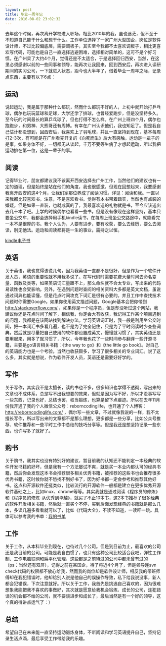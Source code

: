```yaml
---
layout: post
title: 毕业一周年记
date: 2016-08-02 23:02:32
---
```


去年这个时候，再次离开学校进入职场，相比2010年的我，虽也迷茫，但不至于不知道自己能干什么和想干什么。工作单位选择了一家广州大型国企，岗位是软件设计师，不过比较偏底层，需要调板子，其实至今我都不太喜欢调板子，相比更喜欢写代码，可能也是自己一直选择逃避困难，选择相对简单的，这可不是个好习惯。在广州呆了大约4个月，觉得还是不太适合，于是选择回归西安，当然，在这里必须感谢以前的一些同事和领导，能再次让我回来，回到西安后，再次进入读研期间的实习公司，一下就进入状态，距今也大半年了，借着毕业一周年之际，记录点东西，主要有以下6点：

## 运动

说起运动，我是属于那种什么都玩，然而什么都玩不好的人，上初中就开始打乒乓球，偶尔也玩玩篮球和足球，大学还学了排球，也曾经爱跑步，但是没坚持多久。至今玩的时间最长的算乒乓球了，但也打得不怎么样。在广州上班四个月，偶尔也跑跑步，和男神、大熊哥还有周博。有幸在广州认识他们，我也知足了。但是我自己估计都没想到，回西安后，我喜欢上了羽毛球，并且一直坚持到现在，基本每周打2-3次，有可能是在广州看完开复的《向死而生》后大有感触，运动是一辈子的是事，如果身体不好，一切都无从谈起，千万不要等生病了才想起运动，所以我把运动排在第一位，这是一辈子的事。

## 阅读

记得毕业时，朋友都建议我不该离开西安选择去广州工作，当然他们的建议也有一定的道理，但是始终是站在他们的角度，我也很感激。但现在回想起来，我要感谢我离开西安的这4个月，让我们家那位养成了阅读习惯。详见：阅读和我。一直以来我都比较喜欢书，注意，不是喜欢看书。觉得有本书带着踏实，当然也有点装的嫌疑。但是如果一直装，也就成真的了，我最喜欢送的礼物就是书，至今应该送出去几十本了吧。上学的时候偶尔也看看一些书，但是没有像现在这样坚持，基本只要坐公交车，我都会选择用手机kindle读书，在每周上班坐公交路途中，就能看完一本不是很厚的书。我个人认为，人要有进步，要有收获，要么去经历，要么去阅读，别无他法。运动和阅读都将是一生的事业，需持之以恒。

[kindle电子书](http://mp.weixin.qq.com/s?__biz=MzA3OTcxODE1NQ==&mid=403570613&idx=1&sn=fd4ebec9df6a9827fd905ed1b9a29625#rd)

## 英语

关于英语，我也觉得该说几句，因为我英语一直都不是很好，但是作为一个软件开发人员，英语的重要性就不用我多说了。在写代码时需要花费大量时间去命名变量、函数及类等，如果英语词汇量跟不上，那么命名就不会太专业，写出来的代码易读性也会受影响。另外，在遇到问题时查阅的相关资料大多都是英文文档，虽说通过词典也能读懂，但是花点时间攻克下词汇是很有必要的。并且工作中查找技术问题时你需要Google，如果你使用英文描述问题，Google基本会把你带到 http://stackoverflow.com/ ，如果你是一个程序员，但是却没听过这个网站，我建议你还是花点时间了解下，相信我，你定会大有收获，我记得工作某个项目遇到的问题，我都是在该网站找到解决办法。学习英语词汇时，我一般是利用坐公交时间，把一本词汇书多看几遍，也不是为了完全记住，只是为了平时阅读时少查些词典，然后就是尽量把自己使用的软件都设置成英文，慢慢就习惯了，其实英语还是要用起来，用多了就习惯了，所以，今年我也花了一些时间参与翻译一些开源书籍，主要是go语言相关书籍：《the way to go》和《the little go book》。对自己的英语能力也是一个考验，当然也收获颇多，学习了很多相关的专业词汇。说了这么多，其实就是想说，作为软件开发人员，英语还是需要好好学的。

## 写作

关于写作，其实我不是太擅长，读的书也不多，很多知识也学得不透彻，写出来的文章也不成体系，总是写不出我想要的效果，但就是因为写不好，所以才没事写写一些东西，记录也好，总结也罢，权当锻炼，也算是留下点痕迹。所以在去年11月份我开通了我的个人微信公众号：reborncodinglife，也开通了个人博客： http://reborncodinglife.com/ ，偶尔写一些文章，不过就像我说的一样，我不太擅长写作，所以写出来的文章都不是那么理想，更多都是一些分享，比如公众号推荐、软件推荐和一些平时工作中总结的技巧分享等。但是我还是想坚持记录一些东西，也许写多了就好了。

## 购书
关于购书，我其实也没有特别好的建议，暂目前我的认知还不能判定一本经典的软件开发书籍的好坏，但是我有一个方法屡试不爽，就是买一本业内都认可的经典书籍，然后你会发现这本书会推荐很多相关优秀书籍，被推荐的这些书也会推荐很多优秀书籍，这时候你就不愁找不到好书了，因为好书都一定会参考和推荐其他好书。这点和开源软件还挺类似，比较流行的开源软件一般都是建立在更多优秀开源软件基础之上，比如linux、chrome等等。其实我就是通过阅读《程序员的修炼》和《程序员的修炼-从优秀到卓越》，就买了不止10本书，这2本书推荐了很多经典的软件开发相关书籍，然后就一直买个不停，买到后面发现经典的书籍就是那么几本，多读几遍多看看就可以了，比如《代码大全》，不读不知道，一读吓一跳。具体可以参考我的书单：[我的书单](http://reborncodinglife.com/2016/01/30/my-book-list/)

## 工作

关于工作，从本科毕业到现在，也待过几个公司。但是到目前为止，最喜欢的公司还是我目前的公司。可能是我自由惯了，也只有这种公司比较适合我吧，弹性工作制、工作电脑联网和扁平化管理，这些都是之前待过的公司中都未曾有过的（ps：当然还有双屏），记得之前在某国企，待了将近4个月了，但是领导连svn check代码的权限都不放心给我，然而我的岗位却是软件设计师，相反我的带班师傅却在我犯错误时，他却给别人说是他自己的误操作导致，私下给我说没事，新人都会犯错误，下次注意就好。所以关于工作，我首先是挑选自己喜欢的，因为很难想象我能把我不喜欢的事做好，其次就是愿意给我机会锻炼、成长的公司，连犯错误的机会都不给的公司，就不要谈进步和成长了，最后当然是有一个好的领导，这个真的得讲点运气了：）

## 总结
希望自己在未来能一直坚持运动锻炼身体，不断阅读和学习英语提升自己，坚持记录生活点滴，最后享受工作带给我的乐趣。

